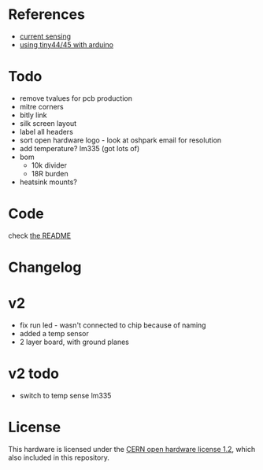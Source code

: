 # References

* [current sensing](http://openenergymonitor.org/emon/buildingblocks/ct-sensors-interface)
* [using tiny44/45 with arduino](http://highlowtech.org/?p=1695)

# Todo

* remove tvalues for pcb production
* mitre corners
* bitly link
* silk screen layout
* label all headers
* sort open hardware logo - look at oshpark email for resolution
* add temperature? lm335 (got lots of)
* bom
    * 10k divider
    * 18R burden
* heatsink mounts?

# Code

check [the README](code/README.md)

# Changelog

# v2 

* fix run led - wasn't connected to chip because of naming
* added a temp sensor 
* 2 layer board, with ground planes

# v2 todo

* switch to temp sense lm335

# License

This hardware is licensed under the [CERN open hardware license 1.2](http://www.ohwr.org/attachments/2388/cern_ohl_v_1_2.txt), which also included in this repository.
